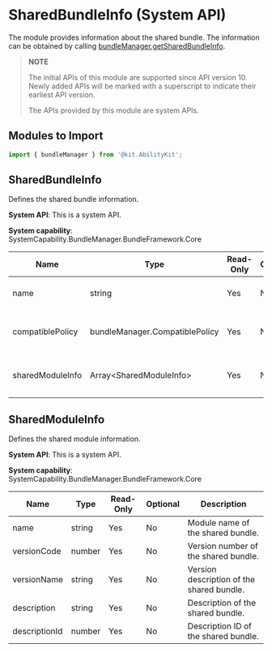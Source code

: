 # SharedBundleInfo (System API)

The module provides information about the shared bundle. The information can be obtained by calling [bundleManager.getSharedBundleInfo](js-apis-bundleManager-sys.md#bundlemanagergetsharedbundleinfo10).

> **NOTE**
>
> The initial APIs of this module are supported since API version 10. Newly added APIs will be marked with a superscript to indicate their earliest API version.
>
> The APIs provided by this module are system APIs.

## Modules to Import

```ts
import { bundleManager } from '@kit.AbilityKit';
```

## SharedBundleInfo

Defines the shared bundle information.

**System API**: This is a system API.

**System capability**: SystemCapability.BundleManager.BundleFramework.Core

| Name            | Type                          | Read-Only| Optional| Description                  |
| ---------------- | ------------------------------ | ---- | ---- | ---------------------- |
| name             | string                         | Yes  | No  | Name of the shared bundle.      |
| compatiblePolicy | bundleManager.CompatiblePolicy | Yes  | No  | Compatibility type of the shared bundle.|
| sharedModuleInfo | Array\<SharedModuleInfo>       | Yes  | No  | Information about the shared module.    |

## SharedModuleInfo

Defines the shared module information.

**System API**: This is a system API.

**System capability**: SystemCapability.BundleManager.BundleFramework.Core

| Name         | Type  | Read-Only| Optional| Description                      |
| ------------- | ------ | ---- | ---- | -------------------------- |
| name          | string | Yes  | No  | Module name of the shared bundle.          |
| versionCode   | number | Yes  | No  | Version number of the shared bundle.          |
| versionName   | string | Yes  | No  | Version description of the shared bundle.|
| description   | string | Yes  | No  | Description of the shared bundle.    |
| descriptionId | number | Yes  | No  | Description ID of the shared bundle.    |
